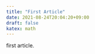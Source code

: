 ```yaml
---
title: "First Article"
date: 2021-08-24T20:04:20+09:00
draft: false
katex: math
---
```


first article.